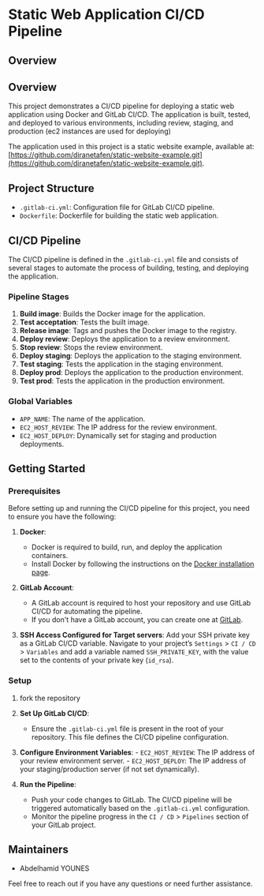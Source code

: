 # Static Web Application CI/CD Pipeline

## Overview

## Overview

This project demonstrates a CI/CD pipeline for deploying a static web application using Docker and GitLab CI/CD. The application is built, tested, and deployed to various environments, including review, staging, and production (ec2 instances are used for deploying)

The application used in this project is a static website example, available at: [https://github.com/diranetafen/static-website-example.git](https://github.com/diranetafen/static-website-example.git).


## Project Structure

- `.gitlab-ci.yml`: Configuration file for GitLab CI/CD pipeline.
- `Dockerfile`: Dockerfile for building the static web application.

## CI/CD Pipeline

The CI/CD pipeline is defined in the `.gitlab-ci.yml` file and consists of several stages to automate the process of building, testing, and deploying the application.

### Pipeline Stages

1. **Build image**: Builds the Docker image for the application.
2. **Test acceptation**: Tests the built image.
3. **Release image**: Tags and pushes the Docker image to the registry.
4. **Deploy review**: Deploys the application to a review environment.
5. **Stop review**: Stops the review environment.
6. **Deploy staging**: Deploys the application to the staging environment.
7. **Test staging**: Tests the application in the staging environment.
8. **Deploy prod**: Deploys the application to the production environment.
9. **Test prod**: Tests the application in the production environment.

### Global Variables

- `APP_NAME`: The name of the application.
- `EC2_HOST_REVIEW`: The IP address for the review environment.
- `EC2_HOST_DEPLOY`: Dynamically set for staging and production deployments.

## Getting Started

### Prerequisites

Before setting up and running the CI/CD pipeline for this project, you need to ensure you have the following:

1. **Docker**: 
    - Docker is required to build, run, and deploy the application containers. 
    - Install Docker by following the instructions on the [Docker installation page](https://docs.docker.com/get-docker/).

2. **GitLab Account**:
    - A GitLab account is required to host your repository and use GitLab CI/CD for automating the pipeline.
    - If you don't have a GitLab account, you can create one at [GitLab](https://gitlab.com/users/sign_up).

3. **SSH Access Configured for Target servers**:
    Add your SSH private key as a GitLab CI/CD variable. Navigate to your project’s `Settings` > `CI / CD` > `Variables` and add a variable named `SSH_PRIVATE_KEY`, with the value set to the contents of your private key (`id_rsa`).

### Setup
1. fork the repository
2. **Set Up GitLab CI/CD**:
    - Ensure the `.gitlab-ci.yml` file is present in the root of your repository. This file defines the CI/CD pipeline configuration.

3. **Configure Environment Variables**:
        - `EC2_HOST_REVIEW`: The IP address of your review environment server.
        - `EC2_HOST_DEPLOY`: The IP address of your staging/production server (if not set dynamically).

4. **Run the Pipeline**:
    - Push your code changes to GitLab. The CI/CD pipeline will be triggered automatically based on the `.gitlab-ci.yml` configuration.
    - Monitor the pipeline progress in the `CI / CD` > `Pipelines` section of your GitLab project.

## Maintainers

- Abdelhamid YOUNES

Feel free to reach out if you have any questions or need further assistance.